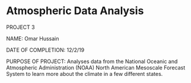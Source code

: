 # Atmospheric Data Analysis #

PROJECT 3

NAME: Omar Hussain

DATE OF COMPLETION: 12/2/19

PURPOSE OF PROJECT: Analyses data from the National Oceanic and Atmospheric Administration (NOAA) North American Mesoscale Forecast System to learn more about the climate in a few different states.